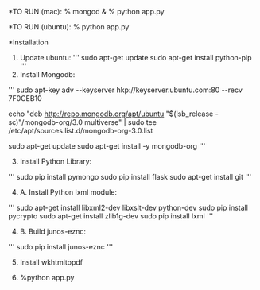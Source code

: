 
*TO RUN (mac): 
% mongod &
% python app.py

*TO RUN (ubuntu): 
% python app.py

*Installation
1. Update ubuntu:
'''
sudo apt-get update
sudo apt-get install python-pip
'''
2. Install Mongodb:

'''
sudo apt-key adv --keyserver hkp://keyserver.ubuntu.com:80 --recv 7F0CEB10

echo "deb http://repo.mongodb.org/apt/ubuntu "$(lsb_release -sc)"/mongodb-org/3.0 multiverse" | sudo tee /etc/apt/sources.list.d/mongodb-org-3.0.list

sudo apt-get update
sudo apt-get install -y mongodb-org
'''

3. Install Python Library:

'''
sudo pip install pymongo
sudo pip install flask
sudo apt-get install git
'''

4. A. Install Python lxml module:

'''
sudo apt-get install libxml2-dev libxslt-dev python-dev
sudo pip install pycrypto
sudo apt-get install zlib1g-dev
sudo pip install lxml 
'''

4. B. Build junos-eznc:

'''
sudo pip install junos-eznc
'''

5. Install wkhtmltopdf

6. %python app.py


